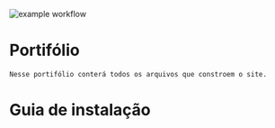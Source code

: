 ![example workflow](https://github.com/GuilhLopes/portf-lio-/actions/workflows/testes.yaml)

# Portifólio
```
Nesse portifólio conterá todos os arquivos que constroem o site.
```
# Guia de instalação
